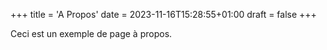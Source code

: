 +++
title = 'A Propos'
date = 2023-11-16T15:28:55+01:00
draft = false
+++

Ceci est un exemple de page à propos.
